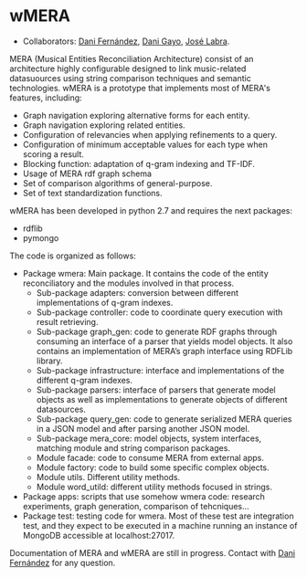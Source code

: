 wMERA
=====
* Collaborators: [Dani Fernández](https://github.com/DaniFdezAlvarez), [Dani Gayo](https://github.com/danigayo), [José Labra](https://github.com/labra).

MERA (Musical Entities Reconciliation Architecture) consist of an architecture highly configurable designed to link music-related datasuources using string comparison techniques and semantic technologies. wMERA is a prototype that implements most of MERA's features, including:
* Graph navigation exploring alternative forms for each entity.
*	Graph navigation exploring related entities.
*	Configuration of relevancies when applying refinements to a query.
*	Configuration of minimum acceptable values for each type when scoring a result.
*	Blocking function: adaptation of q-gram indexing and TF-IDF.
*	Usage of MERA rdf graph schema
*	Set of comparison algorithms of general-purpose.
*	Set of text standardization functions.


wMERA has been developed in python 2.7 and requires the next packages:
 * rdflib
 * pymongo


The code is organized as follows:

* Package wmera: Main package. It contains the code of the entity reconciliatory and the modules involved in that process.
  * Sub-package adapters: conversion between different implementations of q-gram indexes.
  *	Sub-package controller: code to coordinate query execution with result retrieving.
  *	Sub-package graph_gen: code to generate RDF graphs through consuming an interface of a parser that yields model objects. It also contains an implementation of MERA’s graph interface using RDFLib library.
  *	Sub-package infrastructure: interface and implementations of the different q-gram indexes.
  *	Sub-package parsers: interface of parsers that generate model objects as well as implementations to generate objects of different datasources.
  *	Sub-package query_gen: code to generate serialized MERA queries in a JSON model and after parsing another JSON model.
  *	Sub-package mera_core: model objects, system interfaces, matching module and string comparison packages.
  *	Module facade:  code to consume MERA from external apps.
  *	Module factory: code to build some specific complex objects.
  *	Module utils. Different utility methods.
  *	Module word_utild: different utility methods focused in strings.
* Package apps: scripts that use somehow wmera code: research experiments, graph generation, comparison of tehcniques…
* Package test: testing code for wmera. Most of these test are integration test, and they expect to be executed in a machine running an instance of MongoDB accessible at localhost:27017.


Documentation of MERA and wMERA are still in progress. Contact with [Dani Fernández](https://github.com/DaniFdezAlvarez) for any question.
